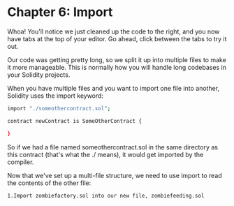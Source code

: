 # Chapter 6: Import

Whoa! You'll notice we just cleaned up the code to the right, and you now have tabs at the top of your editor. Go ahead, click between the tabs to try it out.

Our code was getting pretty long, so we split it up into multiple files to make it more manageable. This is normally how you will handle long codebases in your Solidity projects.

When you have multiple files and you want to import one file into another, Solidity uses the import keyword:

```bash
import "./someothercontract.sol";

contract newContract is SomeOtherContract {

}
```

So if we had a file named someothercontract.sol in the same directory as this contract (that's what the ./ means), it would get imported by the compiler.

Now that we've set up a multi-file structure, we need to use import to read the contents of the other file:

    1.Import zombiefactory.sol into our new file, zombiefeeding.sol
